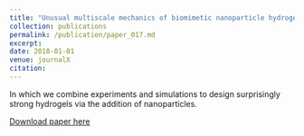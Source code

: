 ```yaml
---
title: "Unusual multiscale mechanics of biomimetic nanoparticle hydrogels"
collection: publications
permalink: /publication/paper_017.md
excerpt:
date: 2018-01-01
venue: journalX
citation:
---
```

In which we combine experiments and simulations to design surprisingly strong
hydrogels via the addition of nanoparticles.

[Download paper here](http://pfdamasceno.github.io/files/2018_Zhou.pdf)
